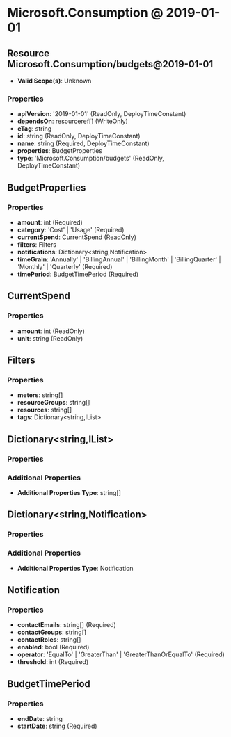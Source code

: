 # Microsoft.Consumption @ 2019-01-01

## Resource Microsoft.Consumption/budgets@2019-01-01
* **Valid Scope(s)**: Unknown
### Properties
* **apiVersion**: '2019-01-01' (ReadOnly, DeployTimeConstant)
* **dependsOn**: resourceref[] (WriteOnly)
* **eTag**: string
* **id**: string (ReadOnly, DeployTimeConstant)
* **name**: string (Required, DeployTimeConstant)
* **properties**: BudgetProperties
* **type**: 'Microsoft.Consumption/budgets' (ReadOnly, DeployTimeConstant)

## BudgetProperties
### Properties
* **amount**: int (Required)
* **category**: 'Cost' | 'Usage' (Required)
* **currentSpend**: CurrentSpend (ReadOnly)
* **filters**: Filters
* **notifications**: Dictionary<string,Notification>
* **timeGrain**: 'Annually' | 'BillingAnnual' | 'BillingMonth' | 'BillingQuarter' | 'Monthly' | 'Quarterly' (Required)
* **timePeriod**: BudgetTimePeriod (Required)

## CurrentSpend
### Properties
* **amount**: int (ReadOnly)
* **unit**: string (ReadOnly)

## Filters
### Properties
* **meters**: string[]
* **resourceGroups**: string[]
* **resources**: string[]
* **tags**: Dictionary<string,IList<String>>

## Dictionary<string,IList<String>>
### Properties
### Additional Properties
* **Additional Properties Type**: string[]

## Dictionary<string,Notification>
### Properties
### Additional Properties
* **Additional Properties Type**: Notification

## Notification
### Properties
* **contactEmails**: string[] (Required)
* **contactGroups**: string[]
* **contactRoles**: string[]
* **enabled**: bool (Required)
* **operator**: 'EqualTo' | 'GreaterThan' | 'GreaterThanOrEqualTo' (Required)
* **threshold**: int (Required)

## BudgetTimePeriod
### Properties
* **endDate**: string
* **startDate**: string (Required)

